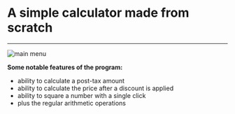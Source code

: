 # A simple calculator made from scratch

***
![main menu](final_look.png)


**Some notable features of the program:**
* ability to calculate a post-tax amount
* ability to calculate the price after a discount is applied
* ability to square a number with a single click
* plus the regular arithmetic operations
